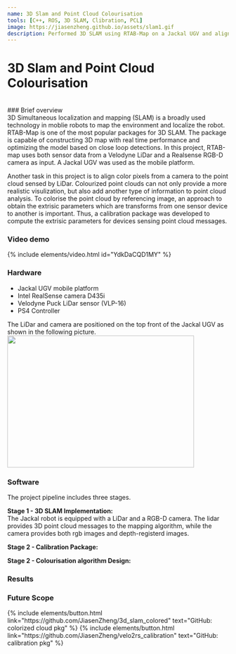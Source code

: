 ```yaml
---
name: 3D Slam and Point Cloud Colourisation
tools: [C++, ROS, 3D SLAM, Clibration, PCL]
image: https://jiasenzheng.github.io/assets/slam1.gif
description: Performed 3D SLAM using RTAB-Map on a Jackal UGV and align the color pixel to the point cloud; developed a calibration ROS package to compute the extrisic parameters between a LiDar and a RGB-D camera.
---
```


# 3D Slam and Point Cloud Colourisation
<br>
### Brief overview
<br>
3D Simultaneous localization and mapping (SLAM) is a broadly used technology in moblie robots to map the environment and localize the robot. RTAB-Map is one of the most popular packages for 3D SLAM. The package is capable of constructing 3D map with real time performance and optimizing the model based on close loop detections. In this project, RTAB-map uses both sensor data from a Velodyne LiDar and a Realsense RGB-D camera as input. A Jackal UGV was used as the mobile platform. 

Another task in this project is to align color pixels from a camera to the point cloud sensed by LiDar. Colourized point clouds can not only provide a more realistic visulization, but also add another type of information to point cloud analysis. To colorise the point cloud by referencing image, an approach to obtain the extrisic parameters which are transforms from one sensor device to another is important. Thus, a calibration package was developed to compute the extrisic parameters for devices sensing point cloud messages.
<br>
### Video demo
{% include elements/video.html id="YdkDaCQD1MY" %}
<br>

### Hardware
* Jackal UGV mobile platform 
* Intel RealSense camera D435i
* Velodyne Puck LiDar sensor (VLP-16)
* PS4 Controller

The LiDar and camera are positioned on the top front of the Jackal UGV as shown in the following picture.
<img src="{{ site.url }}{{ site.baseurl }}/assets/jackal1.png" style="height: 300px; width:425px;"/>


### Software
The project pipeline includes three stages.

**Stage 1 - 3D SLAM Implementation:**
<br>
The Jackal robot is equipped with a LiDar and a RGB-D camera. The lidar provides 3D point cloud messages to the mapping algorithm, while the camera provides both rgb images and depth-registerd images.  


**Stage 2 - Calibration Package:**



**Stage 2 - Colourisation algorithm Design:**





### Results


### Future Scope 




<p class="text-center">
{% include elements/button.html link="https://github.com/JiasenZheng/3d_slam_colored" text="GitHub: colorized cloud pkg" %}
{% include elements/button.html link="https://github.com/JiasenZheng/velo2rs_calibration" text="GitHub: calibration pkg" %}
</p>
